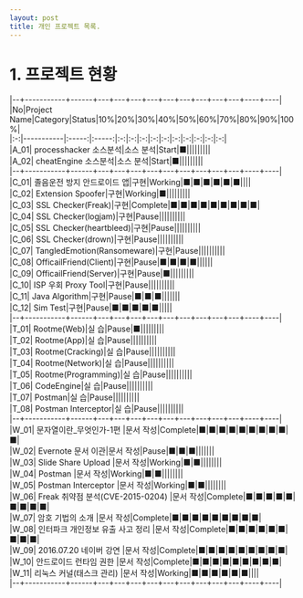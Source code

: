 ```yaml
---
layout: post
title: 개인 프로젝트 목록.
---
```



# 1. 프로젝트 현황

|--+-----------+------+---+---+---+---+---+---+---+---+---+----+----|  
|No|Project Name|Category|Status|10%|20%|30%|40%|50%|60%|70%|80%|90%|100%|  
|:-:|-----------|:-----:|:-----:|:-:|:-:|:-:|:-:|:-:|:-:|:-:|:-:|:-:|:-:|  
|A_01| processhacker 소스분석|소스 분석|Start|■|||||||||    
|A_02| cheatEngine 소스분석|소스 분석|Start|■|||||||||    
|--+-----------+------+---+---+---+---+---+---+---+---+---+----+----|  
|C_01| 졸음운전 방지 안드로이드 앱|구현|Working|■|■|■|■|■|■||||   
|C_02| Extension Spoofer|구현|Working|■|||||||||   
|C_03| SSL Checker(Freak)|구현|Complete|■|■|■|■|■|■|■|■|■|   
|C_04| SSL Checker(logjam)|구현|Pause||||||||||   
|C_05| SSL Checker(heartbleed)|구현|Pause||||||||||   
|C_06| SSL Checker(drown)|구현|Pause||||||||||   
|C_07| TangledEmotion(Ransomeware)|구현|Pause||||||||||   
|C_08| OfficailFriend(Client)|구현|Pause|■|■|■|■||||||   
|C_09| OfficailFriend(Server)|구현|Pause|■|||||||||   
|C_10| ISP 우회 Proxy Tool|구현|Pause||||||||||   
|C_11| Java Algorithm|구현|Pause|■|■|■|||||||   
|C_12| Sim Test|구현|Pause|■|■|■|■|■|||||   
|--+-----------+------+---+---+---+---+---+---+---+---+---+----+----|  
|T_01| Rootme(Web)|실 습|Pause|■|||||||||   
|T_02| Rootme(App)|실 습|Pause||||||||||   
|T_03| Rootme(Cracking)|실 습|Pause||||||||||   
|T_04| Rootme(Network)|실 습|Pause||||||||||   
|T_05| Rootme(Programming)|실 습|Pause||||||||||   
|T_06| CodeEngine|실 습|Pause||||||||||   
|T_07| Postman|실 습|Pause||||||||||   
|T_08| Postman Interceptor|실 습|Pause||||||||||   
|--+-----------+------+---+---+---+---+---+---+---+---+---+----+----|  
|W_01| 문자열이란_무엇인가-1편 |문서 작성|Complete|■|■|■|■|■|■|■|■|■|■|    
|W_02| Evernote 문서 이관|문서 작성|Pause|■|■|■|||||||   
|W_03| Slide Share Upload |문서 작성|Working|■|■||||||||   
|W_04| Postman |문서 작성|Working|■|■||||||||   
|W_05| Postman Interceptor |문서 작성|Working|■|■||||||||   
|W_06| Freak 취약점 분석(CVE-2015-0204) |문서 작성|Complete|■|■|■|■|■|■|■|■|■|  
|W_07| 암호 기법의 소개 |문서 작성|Complete|■|■|■|■|■|■|■|■|■|  
|W_08| 인터파크 개인정보 유출 사고 정리 |문서 작성|Complete|■|■|■|■|■|■|■|■|■|  
|W_09| 2016.07.20 네이버 강연 |문서 작성|Complete|■|■|■|■|■|■|■|■|■|  
|W_10| 안드로이드 런타임 권한 |문서 작성|Complete|■|■|■|■|■|■|■|■|■|  
|W_11| 리눅스 커널(태스크 관리) |문서 작성|Working|■|■|■|■|■|■||||  
|--+-----------+------+---+---+---+---+---+---+---+---+---+----+----|  
